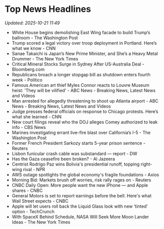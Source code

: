 # Top News Headlines

_Updated: 2025-10-21 11:49_

- White House begins demolishing East Wing facade to build Trump’s ballroom - The Washington Post
- Trump scored a legal victory over troop deployment in Portland. Here’s what we know - CNN
- Sanae Takaichi is Japan’s New Prime Minister, and She’s a Heavy Metal Drummer - The New York Times
- Critical Mineral Stocks Surge in Sydney After US-Australia Deal - Bloomberg.com
- Republicans broach a longer stopgap bill as shutdown enters fourth week - Politico
- Famous American art thief Myles Connor reacts to Louvre Museum heist: 'They will be vilified' - ABC News - Breaking News, Latest News and Videos
- Man arrested for allegedly threatening to shoot up Atlanta airport - ABC News - Breaking News, Latest News and Videos
- Judge presses federal officials on response to Chicago protests. Here’s what she learned - CNN
- New court filings reveal who the DOJ alleges Comey authorized to leak info - CBS News
- Marines investigating errant live-fire blast over California’s I-5 - The Washington Post
- Former French President Sarkozy starts 5-year prison sentence - Reuters
- Lisbon funicular crash cable was substandard — report - DW
- Has the Gaza ceasefire been broken? - Al Jazeera
- Centrist Rodrigo Paz wins Bolivia's presidential runoff, topping right-wing rival - NPR
- AWS outage spotlights the global economy's fragile foundations - Axios
- Morning Bid: Markets brush off worries, risk rally rages on - Reuters
- CNBC Daily Open: More people want the new iPhone — and Apple shares - CNBC
- General Motors is set to report earnings before the bell. Here's what Wall Street expects - CNBC
- Apple will let users roll back the Liquid Glass look with new ‘tinted’ option - TechCrunch
- With SpaceX Behind Schedule, NASA Will Seek More Moon Lander Ideas - The New York Times